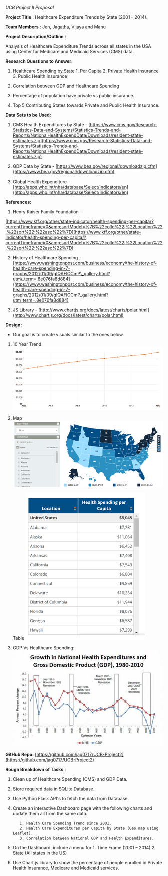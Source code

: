 
*UCB Project II Proposal*

**Project Title** : Healthcare Expenditure Trends by State (2001 – 2014).

**Team Members** : Jen, Jagatha, Vijaya and Manu

**Project Description/Outline** :

Analysis of Healthcare Expenditure Trends across all states in the USA using Center for Medicare and Medicaid Services (CMS) data.

**Research Questions to Answer:**

1. Healthcare Spending by State
            1. Per Capita
            2. Private Health Insurance
            3. Public Health Insurance

2. Correlation between GDP and Healthcare Spending
3. Percentage of population have private vs public insurance.
4. Top 5 Contributing States towards Private and Public Health Insurance.

**Data Sets to be Used:**

1. CMS Health Expenditures by State - [https://www.cms.gov/Research-Statistics-Data-and-Systems/Statistics-Trends-and-Reports/NationalHealthExpendData/Downloads/resident-state-estimates.zip](https://www.cms.gov/Research-Statistics-Data-and-Systems/Statistics-Trends-and-Reports/NationalHealthExpendData/Downloads/resident-state-estimates.zip)

2. GDP Data by State - [https://www.bea.gov/regional/downloadzip.cfm](https://www.bea.gov/regional/downloadzip.cfm)

3. Global Health Expenditure - [http://apps.who.int/nha/database/Select/Indicators/en](http://apps.who.int/nha/database/Select/Indicators/en)


**References:**
1. Henry Kaiser Family Foundation -

[https://www.kff.org/other/state-indicator/health-spending-per-capita/?currentTimeframe=0&amp;sortModel=%7B%22colId%22:%22Location%22,%22sort%22:%22asc%22%7D](https://www.kff.org/other/state-indicator/health-spending-per-capita/?currentTimeframe=0&amp;sortModel=%7B%22colId%22:%22Location%22,%22sort%22:%22asc%22%7D)

2. History of Healthcare Spending - [https://www.washingtonpost.com/business/economy/the-history-of-health-care-spending-in-7-graphs/2012/01/09/gIQAFlCCmP\_gallery.html?utm\_term=.8e076fa8d884](https://www.washingtonpost.com/business/economy/the-history-of-health-care-spending-in-7-graphs/2012/01/09/gIQAFlCCmP_gallery.html?utm_term=.8e076fa8d884)

3. JS Library - [http://www.chartjs.org/docs/latest/charts/polar.html](http://www.chartjs.org/docs/latest/charts/polar.html)

**Design:**

* Our goal is to create visuals similar to the ones below.

1. 10 Year Trend 
    ![png](images/10YearTrend.png)

2. Map  
    ![png](images/Map.png)  
    
    Table
    ![png](images/Table.png)                                                   

3. GDP Vs Healthcare Spending:
    ![png](images/GDPvsHealthcare.PNG)

**GitHub Repo:**  [https://github.com/jag0717/UCB-Project2](https://github.com/jag0717/UCB-Project2)

**Rough Breakdown of Tasks** :

1. Clean up of Healthcare Spending (CMS) and GDP Data.
2. Store required data in SQLite Database.
3. Use Python Flask API&#39;s to fetch the data from Database.
4. Create an interactive Dashboard page with the following charts and update them all from the same data.

          1. Health Care Spending Trend since 2001.
          2. Health Care Expenditures per Capita by State (Geo map using Leaflet).
          3. Correlation between National GDP and Health Expenditures.

5. On the Dashboard, include a menu for
        1. Time Frame (2001 – 2014)
        2. State (All states in the US)
6. Use Chart.js library to show the percentage of people enrolled in Private Health Insurance, Medicare and Medicaid services.
